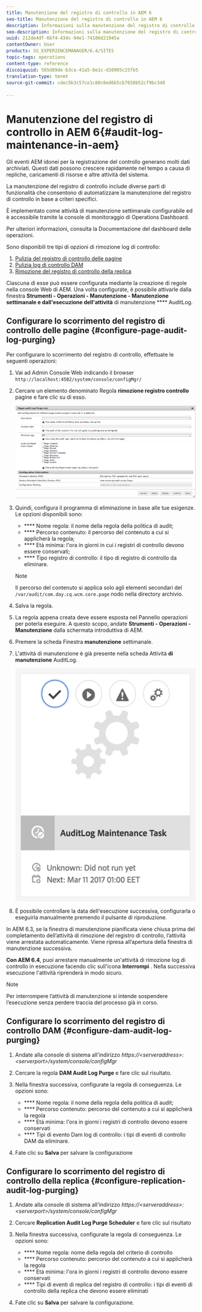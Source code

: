 ```yaml
---
title: Manutenzione del registro di controllo in AEM 6
seo-title: Manutenzione del registro di controllo in AEM 6
description: Informazioni sulla manutenzione del registro di controllo in AEM.
seo-description: Informazioni sulla manutenzione del registro di controllo in AEM.
uuid: 212de4df-6bf4-434c-94e1-74186d21945a
contentOwner: User
products: SG_EXPERIENCEMANAGER/6.4/SITES
topic-tags: operations
content-type: reference
discoiquuid: 565d89de-b3ca-41a5-8e1c-d10905c25fb5
translation-type: tm+mt
source-git-commit: cdec5b3c57ce1c80c0ed6b5cb7650b52cf9bc340

---
```



# Manutenzione del registro di controllo in AEM 6{#audit-log-maintenance-in-aem}

Gli eventi AEM idonei per la registrazione del controllo generano molti dati archiviati. Questi dati possono crescere rapidamente nel tempo a causa di repliche, caricamenti di risorse e altre attività del sistema.

La manutenzione del registro di controllo include diverse parti di funzionalità che consentono di automatizzare la manutenzione del registro di controllo in base a criteri specifici.

È implementato come attività di manutenzione settimanale configurabile ed è accessibile tramite la console di monitoraggio di Operations Dashboard.

Per ulteriori informazioni, consulta la Documentazione [](/help/sites-administering/operations-dashboard.md)del dashboard delle operazioni.

Sono disponibili tre tipi di opzioni di rimozione log di controllo:

1. [Pulizia del registro di controllo delle pagine](/help/sites-administering/operations-audit-log.md#configure-page-audit-log-purging)
1. [Pulizia log di controllo DAM](/help/sites-administering/operations-audit-log.md#configure-dam-audit-log-purging)
1. [Rimozione del registro di controllo della replica](/help/sites-administering/operations-audit-log.md#configure-replication-audit-log-purging)

Ciascuna di esse può essere configurata mediante la creazione di regole nella console Web di AEM. Una volta configurate, è possibile attivarle dalla finestra **Strumenti - Operazioni - Manutenzione - Manutenzione settimanale e dall&#39;esecuzione dell&#39;attività** di manutenzione **** AuditLog.

## Configurare lo scorrimento del registro di controllo delle pagine {#configure-page-audit-log-purging}

Per configurare lo scorrimento del registro di controllo, effettuate le seguenti operazioni:

1. Vai ad Admin Console Web indicando il browser `http://localhost:4502/system/console/configMgr/`

1. Cercare un elemento denominato Regola **rimozione registro controllo** pagine e fare clic su di esso.

   ![chlimage_1-365](assets/chlimage_1-365.png)

1. Quindi, configura il programma di eliminazione in base alle tue esigenze. Le opzioni disponibili sono:

   * **** Nome regola: il nome della regola della politica di audit;
   * **** Percorso contenuto: il percorso del contenuto a cui si applicherà la regola;
   * **** Età minima: l&#39;ora in giorni in cui i registri di controllo devono essere conservati;
   * **** Tipo registro di controllo: il tipo di registro di controllo da eliminare.
   >[!NOTE]
   >
   >Il percorso del contenuto si applica solo agli elementi secondari del `/var/audit/com.day.cq.wcm.core.page` nodo nella directory archivio.

1. Salva la regola.
1. La regola appena creata deve essere esposta nel Pannello operazioni per poterla eseguire. A questo scopo, andate **Strumenti - Operazioni - Manutenzione** dalla schermata introduttiva di AEM.

1. Premere la scheda Finestra **manutenzione** settimanale.

1. L&#39;attività di manutenzione è già presente nella scheda Attività **di manutenzione** AuditLog.

   ![chlimage_1-366](assets/chlimage_1-366.png)

1. È possibile controllare la data dell&#39;esecuzione successiva, configurarla o eseguirla manualmente premendo il pulsante di riproduzione.

In AEM 6.3, se la finestra di manutenzione pianificata viene chiusa prima del completamento dell’attività di rimozione del registro di controllo, l’attività viene arrestata automaticamente. Viene ripresa all’apertura della finestra di manutenzione successiva.

**Con AEM 6.4**, puoi arrestare manualmente un&#39;attività di rimozione log di controllo in esecuzione facendo clic sull&#39;icona **Interrompi** . Nella successiva esecuzione l&#39;attività riprenderà in modo sicuro.

>[!NOTE]
>
>Per interrompere l’attività di manutenzione si intende sospendere l’esecuzione senza perdere traccia del processo già in corso.

## Configurare lo scorrimento del registro di controllo DAM {#configure-dam-audit-log-purging}

1. Andate alla console di sistema all&#39;indirizzo *https://&lt;serveraddress>:&lt;serverport>/system/console/configMgr*
1. Cercare la regola **DAM Audit Log Purge** e fare clic sul risultato.
1. Nella finestra successiva, configurate la regola di conseguenza. Le opzioni sono:

   * **** Nome regola: il nome della regola della politica di audit;
   * **** Percorso contenuto: percorso del contenuto a cui si applicherà la regola
   * **** Età minima: l&#39;ora in giorni i registri di controllo devono essere conservati
   * **** Tipi di evento Dam log di controllo: i tipi di eventi di controllo DAM da eliminare.

1. Fate clic su **Salva** per salvare la configurazione

## Configurare lo scorrimento del registro di controllo della replica {#configure-replication-audit-log-purging}

1. Andate alla console di sistema all&#39;indirizzo *https://&lt;serveraddress>:&lt;serverport>/system/console/configMgr*
1. Cercare **Replication Audit Log Purge Scheduler** e fare clic sul risultato
1. Nella finestra successiva, configurate la regola di conseguenza. Le opzioni sono:

   * **** Nome regola: nome della regola del criterio di controllo
   * **** Percorso contenuto: percorso del contenuto a cui si applicherà la regola
   * **** Età minima: l&#39;ora in giorni i registri di controllo devono essere conservati
   * **** Tipi di eventi di replica del registro di controllo: i tipi di eventi di controllo della replica che devono essere eliminati

1. Fate clic su **Salva** per salvare la configurazione.

